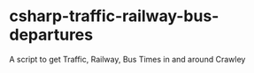 # csharp-traffic-railway-bus-departures
A script to get Traffic, Railway, Bus Times in and around Crawley
